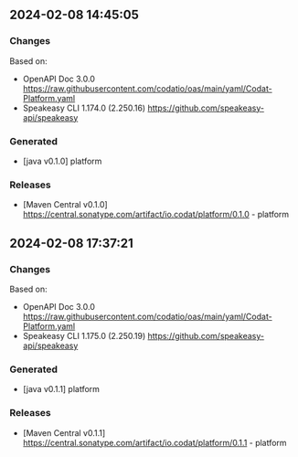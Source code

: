 

## 2024-02-08 14:45:05
### Changes
Based on:
- OpenAPI Doc 3.0.0 https://raw.githubusercontent.com/codatio/oas/main/yaml/Codat-Platform.yaml
- Speakeasy CLI 1.174.0 (2.250.16) https://github.com/speakeasy-api/speakeasy
### Generated
- [java v0.1.0] platform
### Releases
- [Maven Central v0.1.0] https://central.sonatype.com/artifact/io.codat/platform/0.1.0 - platform

## 2024-02-08 17:37:21
### Changes
Based on:
- OpenAPI Doc 3.0.0 https://raw.githubusercontent.com/codatio/oas/main/yaml/Codat-Platform.yaml
- Speakeasy CLI 1.175.0 (2.250.19) https://github.com/speakeasy-api/speakeasy
### Generated
- [java v0.1.1] platform
### Releases
- [Maven Central v0.1.1] https://central.sonatype.com/artifact/io.codat/platform/0.1.1 - platform